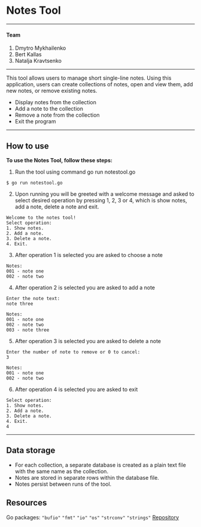 # Notes Tool

---
#### Team

1. Dmytro Mykhailenko
2. Bert Kallas
3. Natalja Kravtsenko

---

This tool allows users to manage short single-line notes. Using this application, users can create collections of notes, open and view them, add new notes, or remove existing notes.
- Display notes from the collection
- Add a note to the collection
- Remove a note from the collection
- Exit the program

---

## How to use

**To use the Notes Tool, follow these steps:**

1. Run the tool using command go run notestool.go

`$ go run notestool.go`

2. Upon running you will be greeted with a welcome message and asked to select desired operation by pressing 1, 2, 3 or 4, which is show notes, add a note, delete a note and exit.

```
Welcome to the notes tool!
Select operation:
1. Show notes.
2. Add a note.
3. Delete a note.
4. Exit.
```

3. After operation 1 is selected you are asked to choose a note
```
Notes:
001 - note one
002 - note two
```
4. After operation 2 is selected you are asked to add a note
```
Enter the note text:
note three

Notes:
001 - note one
002 - note two
003 - note three
```
5. After operation 3 is selected you are asked to delete a note
```
Enter the number of note to remove or 0 to cancel:
3

Notes:
001 - note one
002 - note two
```
6. After operation 4 is selected you are asked to exit
```
Select operation:
1. Show notes.
2. Add a note.
3. Delete a note.
4. Exit.
4
```
---

## Data storage
 
 - For each collection, a separate database is created as a plain text file with the same name as the collection.
 - Notes are stored in separate rows within the database file.
 - Notes persist between runs of the tool.


## Resources

 Go packages:
`"bufio"`
`"fmt"`
`"io"`
`"os"`
`"strconv"`
`"strings"`
[Repository](https://gitea.kood.tech/dmytromykhailenko/notes)

